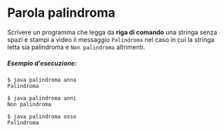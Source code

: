 # Parola palindroma

Scrivere un programma che legga da **riga di comando** una stringa senza spazi e stampi a video il messaggio `Palindroma` nel caso in cui la stringa letta sia palindroma e `Non palindroma` altrimenti.

##### Esempio d'esecuzione:

```text
$ java palindroma anna
Palindroma

$ java palindroma anni
Non palindroma

$ java palindroma osso
Palindroma
```
